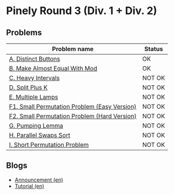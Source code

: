 # Pinely Round 3 (Div. 1 + Div. 2)

## Problems

|Problem name|Status|
|------------|---------|
| [A. Distinct Buttons](problems/A._Distinct_Buttons.md)|OK|
| [B. Make Almost Equal With Mod](problems/B._Make_Almost_Equal_With_Mod.md)|OK|
| [C. Heavy Intervals](problems/C._Heavy_Intervals.md)|NOT OK|
| [D. Split Plus K](problems/D._Split_Plus_K.md)|NOT OK|
| [E. Multiple Lamps](problems/E._Multiple_Lamps.md)|NOT OK|
| [F1. Small Permutation Problem (Easy Version)](problems/F1._Small_Permutation_Problem_(Easy_Version).md)|NOT OK|
| [F2. Small Permutation Problem (Hard Version)](problems/F2._Small_Permutation_Problem_(Hard_Version).md)|NOT OK|
| [G. Pumping Lemma](problems/G._Pumping_Lemma.md)|NOT OK|
| [H. Parallel Swaps Sort](problems/H._Parallel_Swaps_Sort.md)|NOT OK|
| [I. Short Permutation Problem](problems/I._Short_Permutation_Problem.md)|NOT OK|
## Blogs

- [Announcement (en)](blogs/Announcement_(en).md)
- [Tutorial (en)](blogs/Tutorial_(en).md)
